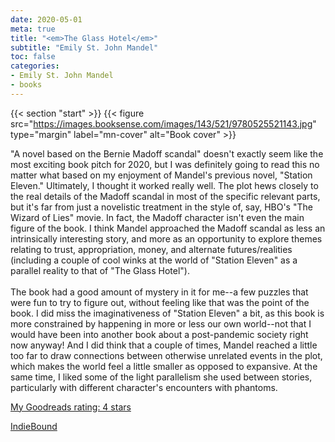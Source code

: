 ```yaml
---
date: 2020-05-01
meta: true
title: "<em>The Glass Hotel</em>"
subtitle: "Emily St. John Mandel"
toc: false
categories:
- Emily St. John Mandel
- books
---
```


{{< section "start" >}}
{{< figure src="https://images.booksense.com/images/143/521/9780525521143.jpg" type="margin" label="mn-cover" alt="Book cover" >}}

"A novel based on the Bernie Madoff scandal" doesn't exactly seem like the most exciting book pitch for 2020, but I was definitely going to read this no matter what based on my enjoyment of Mandel's previous novel, "Station Eleven." Ultimately, I thought it worked really well. The plot hews closely to the real details of the Madoff scandal in most of the specific relevant parts, but it's far from just a novelistic treatment in the style of, say, HBO's "The Wizard of Lies" movie. In fact, the Madoff character isn't even the main figure of the book. I think Mandel approached the Madoff scandal as less an intrinsically interesting story, and more as an opportunity to explore themes relating to trust, appropriation, money, and alternate futures/realities (including a couple of cool winks at the world of "Station Eleven" as a parallel reality to that of "The Glass Hotel"). <br /><br />The book had a good amount of mystery in it for me--a few puzzles that were fun to try to figure out, without feeling like that was the point of the book. I did miss the imaginativeness of "Station Eleven" a bit, as this book is more constrained by happening in more or less our own world--not that I would have been into another book about a post-pandemic society right now anyway! And I did think that a couple of times, Mandel reached a little too far to draw connections between otherwise unrelated events in the plot, which makes the world feel a little smaller as opposed to expansive. At the same time, I liked some of the light parallelism she used between stories, particularly with different character's encounters with phantoms.

[My Goodreads rating: 4 stars](https://www.goodreads.com/review/show/3303463286)  

[IndieBound](https://www.indiebound.org/book/9780525521143)
